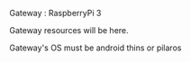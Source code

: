 Gateway : RaspberryPi 3

Gateway resources will be here.

Gateway's OS must be android thins or pilaros